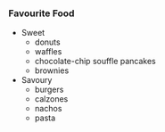 ### Favourite Food
- Sweet
  - donuts
  - waffles
  - chocolate-chip souffle pancakes
  - brownies
- Savoury
  - burgers
  - calzones
  - nachos
  - pasta
